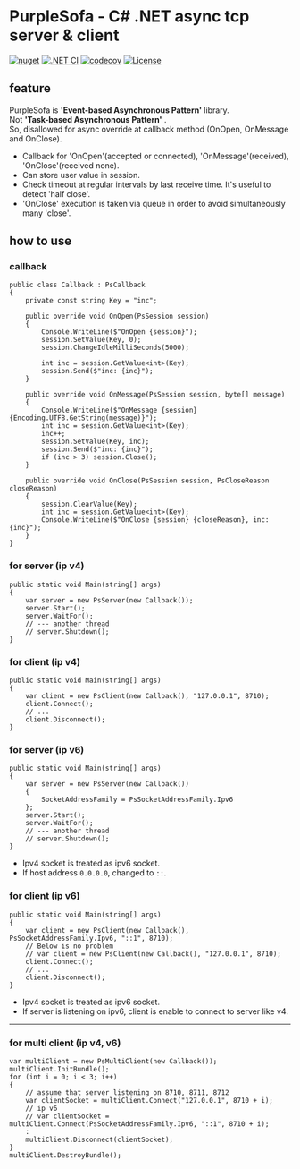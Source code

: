 # PurpleSofa - C# .NET async tcp server & client

[![nuget](https://badgen.net/nuget/v/PurpleSofa/latest)](https://www.nuget.org/packages/PurpleSofa/)
[![.NET CI](https://github.com/shigenobu/PurpleSofa/actions/workflows/ci.yaml/badge.svg?branch=develop)](https://github.com/shigenobu/PurpleSofa/actions/workflows/ci.yaml)
[![codecov](https://codecov.io/gh/shigenobu/PurpleSofa/branch/develop/graph/badge.svg?token=RNH9EOC8JF)](https://codecov.io/gh/shigenobu/PurpleSofa)
[![License](https://img.shields.io/badge/License-Apache%202.0-blue.svg)](https://opensource.org/licenses/Apache-2.0)

## feature

PurpleSofa is __'Event-based Asynchronous Pattern'__ library.  
Not __'Task-based Asynchronous Pattern'__ .  
So, disallowed for async override at callback method (OnOpen, OnMessage and OnClose).

* Callback for 'OnOpen'(accepted or connected), 'OnMessage'(received), 'OnClose'(received none).
* Can store user value in session.
* Check timeout at regular intervals by last receive time. It's useful to detect 'half close'.
* 'OnClose' execution is taken via queue in order to avoid simultaneously many 'close'.

## how to use

### callback

    public class Callback : PsCallback
    {
        private const string Key = "inc";
        
        public override void OnOpen(PsSession session)
        {
            Console.WriteLine($"OnOpen {session}");
            session.SetValue(Key, 0);
            session.ChangeIdleMilliSeconds(5000);

            int inc = session.GetValue<int>(Key);
            session.Send($"inc: {inc}");
        }

        public override void OnMessage(PsSession session, byte[] message)
        {
            Console.WriteLine($"OnMessage {session} {Encoding.UTF8.GetString(message)}");
            int inc = session.GetValue<int>(Key);
            inc++;
            session.SetValue(Key, inc);
            session.Send($"inc: {inc}");
            if (inc > 3) session.Close();
        }

        public override void OnClose(PsSession session, PsCloseReason closeReason)
        {
            session.ClearValue(Key);
            int inc = session.GetValue<int>(Key);
            Console.WriteLine($"OnClose {session} {closeReason}, inc:{inc}");
        }
    }

### for server (ip v4)

    public static void Main(string[] args)
    {
        var server = new PsServer(new Callback());
        server.Start();
        server.WaitFor();
        // --- another thread
        // server.Shutdown();
    }

### for client (ip v4)

    public static void Main(string[] args)
    {
        var client = new PsClient(new Callback(), "127.0.0.1", 8710);
        client.Connect();
        // ...
        client.Disconnect();
    }

### for server (ip v6)

    public static void Main(string[] args)
    {
        var server = new PsServer(new Callback())
        {
            SocketAddressFamily = PsSocketAddressFamily.Ipv6
        };
        server.Start();
        server.WaitFor();
        // --- another thread
        // server.Shutdown();
    }

* Ipv4 socket is treated as ipv6 socket.
* If host address `0.0.0.0`, changed to `::`.

### for client (ip v6)

    public static void Main(string[] args)
    {
        var client = new PsClient(new Callback(), PsSocketAddressFamily.Ipv6, "::1", 8710);
        // Below is no problem
        // var client = new PsClient(new Callback(), "127.0.0.1", 8710);
        client.Connect();
        // ...
        client.Disconnect();
    }

* Ipv4 socket is treated as ipv6 socket.
* If server is listening on ipv6, client is enable to connect to server like v4.

---

### for multi client (ip v4, v6)

    var multiClient = new PsMultiClient(new Callback());
    multiClient.InitBundle();
    for (int i = 0; i < 3; i++)
    {
        // assume that server listening on 8710, 8711, 8712
        var clientSocket = multiClient.Connect("127.0.0.1", 8710 + i);
        // ip v6
        // var clientSocket = multiClient.Connect(PsSocketAddressFamily.Ipv6, "::1", 8710 + i);
        :
        multiClient.Disconnect(clientSocket);
    }
    multiClient.DestroyBundle();
